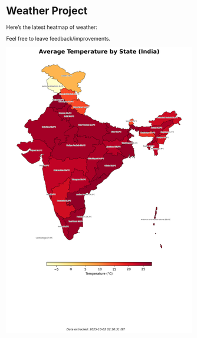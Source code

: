 # Weather Project

Here’s the latest heatmap of weather:

Feel free to leave feedback/improvements.

![India Heatmap](docs/assets/india_heatmap.png?v=DD9671)
